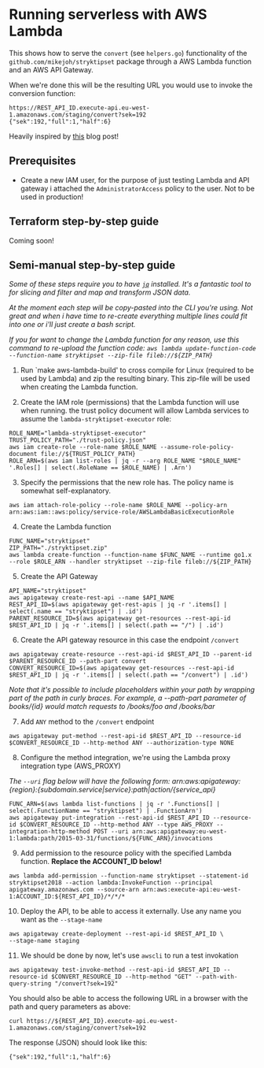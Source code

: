 # Running serverless with AWS Lambda

This shows how to serve the `convert` (see `helpers.go`) functionality of the `github.com/mikejoh/stryktipset` package through a AWS Lambda function and an AWS API Gateway.

When we're done this will be the resulting URL you would use to invoke the conversion function:
```
https://REST_API_ID.execute-api.eu-west-1.amazonaws.com/staging/convert?sek=192
{"sek":192,"full":1,"half":6}
```

Heavily inspired by [this](https://www.alexedwards.net/blog/serverless-api-with-go-and-aws-lambda) blog post!

## Prerequisites

* Create a new IAM user, for the purpose of just testing Lambda and API gateway i attached the `AdministratorAccess` policy to the user. Not to be used in production!

## Terraform step-by-step guide

Coming soon!

## Semi-manual step-by-step guide

_Some of these steps require you to have [`jq`](https://stedolan.github.io/jq/) installed. It's a fantastic tool to for slicing and filter and map and transform JSON data._

_At the moment each step will be copy-pasted into the CLI you're using. Not great and when i have time to re-create everything multiple lines could fit into one or i'll just create a bash script._

_If you for want to change the Lambda function for any reason, use this command to re-upload the function code: `aws lambda update-function-code --function-name stryktipset --zip-file fileb://${ZIP_PATH}`_

1. Run `make aws-lambda-build' to cross compile for Linux (required to be used by Lambda) and zip the resulting binary. This zip-file will be used when creating the Lambda function.

2. Create the IAM role (permissions) that the Lambda function will use when running. the trust policy document will allow Lambda services to assume the `lambda-stryktipset-executor` role:
```
ROLE_NAME="lambda-stryktipset-executor"
TRUST_POLICY_PATH="./trust-policy.json"
aws iam create-role --role-name $ROLE_NAME --assume-role-policy-document file://${TRUST_POLICY_PATH}
ROLE_ARN=$(aws iam list-roles | jq -r --arg ROLE_NAME "$ROLE_NAME" '.Roles[] | select(.RoleName == $ROLE_NAME) | .Arn')
```

3. Specify the permissions that the new role has. The policy name is somewhat self-explanatory.
```
aws iam attach-role-policy --role-name $ROLE_NAME --policy-arn arn:aws:iam::aws:policy/service-role/AWSLambdaBasicExecutionRole
```

4. Create the Lambda function
```
FUNC_NAME="stryktipset"
ZIP_PATH="./stryktipset.zip"
aws lambda create-function --function-name $FUNC_NAME --runtime go1.x --role $ROLE_ARN --handler stryktipset --zip-file fileb://${ZIP_PATH}
```

5. Create the API Gateway
```
API_NAME="stryktipset"
aws apigateway create-rest-api --name $API_NAME
REST_API_ID=$(aws apigateway get-rest-apis | jq -r '.items[] | select(.name == "stryktipset") | .id')
PARENT_RESOURCE_ID=$(aws apigateway get-resources --rest-api-id $REST_API_ID | jq -r '.items[] | select(.path == "/") | .id')
```

6. Create the API gateway resource in this case the endpoint `/convert`
```
aws apigateway create-resource --rest-api-id $REST_API_ID --parent-id $PARENT_RESOURCE_ID --path-part convert
CONVERT_RESOURCE_ID=$(aws apigateway get-resources --rest-api-id $REST_API_ID | jq -r '.items[] | select(.path == "/convert") | .id')
```
_Note that it's possible to include placeholders within your path by wrapping part of the path in curly braces. For example, a --path-part parameter of books/{id} would match requests to /books/foo and /books/bar_

7. Add `ANY` method to the `/convert` endpoint
```
aws apigateway put-method --rest-api-id $REST_API_ID --resource-id $CONVERT_RESOURCE_ID --http-method ANY --authorization-type NONE
```

8. Configure the method integration, we're using the Lambda proxy integration type (AWS_PROXY)

_The `--uri` flag below will have the following form: arn:aws:apigateway:{region}:{subdomain.service|service}:path|action/{service_api}_

```
FUNC_ARN=$(aws lambda list-functions | jq -r '.Functions[] | select(.FunctionName == "stryktipset") | .FunctionArn')
aws apigateway put-integration --rest-api-id $REST_API_ID --resource-id $CONVERT_RESOURCE_ID --http-method ANY --type AWS_PROXY --integration-http-method POST --uri arn:aws:apigateway:eu-west-1:lambda:path/2015-03-31/functions/${FUNC_ARN}/invocations
```

9. Add permission to the resource policy with the specified Lambda function. **Replace the ACCOUNT_ID below!**
```
aws lambda add-permission --function-name stryktipset --statement-id stryktipset2018 --action lambda:InvokeFunction --principal apigateway.amazonaws.com --source-arn arn:aws:execute-api:eu-west-1:ACCOUNT_ID:${REST_API_ID}/*/*/*
```

10. Deploy the API, to be able to access it externally. Use any name you want as the `--stage-name`

```
aws apigateway create-deployment --rest-api-id $REST_API_ID \
--stage-name staging
```

11. We should be done by now, let's use `awscli` to run a test invokation

```
aws apigateway test-invoke-method --rest-api-id $REST_API_ID --resource-id $CONVERT_RESOURCE_ID --http-method "GET" --path-with-query-string "/convert?sek=192"
```

You should also be able to access the following URL in a browser with the path and query parameters as above:

```
curl https://${REST_API_ID}.execute-api.eu-west-1.amazonaws.com/staging/convert?sek=192
```
The response (JSON) should look like this:
```
{"sek":192,"full":1,"half":6}
```
